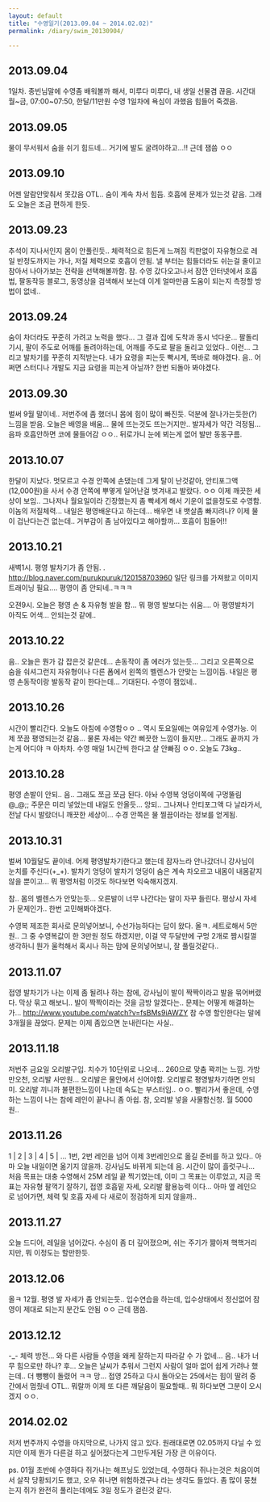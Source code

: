 ```yaml
---
layout: default
title: "수영일기(2013.09.04 ~ 2014.02.02)"
permalink: /diary/swim_20130904/

---
```



## 2013.09.04
1일차. 종빈님말에 수영좀 배워볼까 해서, 미루다 미루다, 내 생일 선물겸 끊음.
시간대 월~금, 07:00~07:50, 한달/11만원
수영 1일차에 욕심이 과했음 힘들어 죽겠음.


## 2013.09.05
물이 무서워서 숨을 쉬기 힘드네…
거기에 발도 굴려야하고…!!
근데 잼씀 ㅇㅇ


## 2013.09.10
어젠 알람안맞춰서 못갔음 OTL..
숨이 계속 차서 힘듬. 호흡에 문제가 있는것 같음. 그래도 오늘은 조금 편하게 한듯.


## 2013.09.23
추석이 지나서인지 몸이 안풀린듯.. 체력적으로 힘든게 느껴짐
킥판없이 자유형으로 레일 반정도까지는 가나, 저질 체력으로 호흡이 안됨.
낼 부터는 힘들더라도 쉬는걸 줄이고 참아서 나아가보는 전략을 선택해볼까함.
참. 수영 갔다오고나서 잠깐 인터넷에서 호흡법, 팔동작등 블로그, 동영상을 검색해서 보는데 이게 얼마만큼 도움이 되는지 측정할 방법이 없네.. 


## 2013.09.24
숨이 차더라도 꾸준히 가려고 노력을 했다... 그 결과 집에 도착과 동시 넉다운…
팔돌리기시, 팔이 주도로 어깨를 돌려야하는데, 어깨를 주도로 팔을 돌리고 있었다.. 이런...
그리고 발차기를 꾸준히 지적받는다. 내가 요령을 피는듯 빡시게, 똑바로 해야겠다.
음.. 어쩌면 스터디나 개발도 지금 요령을 피는게 아닐까? 한번 되돌아 봐야겠다.


## 2013.09.30
벌써 9월 말이네.. 저번주에 좀 했더니 몸에 힘이 많이 빠진듯. 덕분에 잘나가는듯한(?) 느낌을 받음.
오늘은 배영을 배움... 물에 뜨는것도 뜨는거지만.. 발자세가 약간 걱정됨…
음파 호흡안하면 코에 물들어감 ㅇㅇ.. 뒤로가니 눈에 뵈는게 없어 발만 동동구름.


## 2013.10.07
한달이 지났다.
멋모르고 수경 안쪽에 손댔는데 그게 탈이 난것같아, 안티포그액(12,000원)을 사서 수경 안쪽에 뿌옇게 일어난걸 벗겨내고 발랐다. ㅇㅇ 이제 깨끗한 세상이 보임.. 그나저나 월요일이라 긴장했는지 좀 빡세게 해서 기운이 없을정도로 수영함. 이놈의 저질체력... 내일은 평영배운다고 하는데... 배우면 내 뱃살좀 빠지려나? 이제 물이 겁난다는건 없는데.. 거부감이 좀 남아있다고 해야할까... 호흡이 힘들어!!


## 2013.10.21
새벽1시.
평영 발차기가 좀 안됨. .
http://blog.naver.com/purukpuruk/120158703960
일단 링크를 가져왔고 이미지 트래이닝 필요.... 평영이 좀 안되네..ㅋㅋㅋ 


오젼9시.
오늘은 평영 손 & 자유형 발을 함... 뭐 평영 발보다는 쉬움.... 아 평영발차기 아직도 어색... 안되는것 같에.. 


## 2013.10.22
음.. 오늘은 뭔가 감 잡은것 같은데... 손동작이 좀 에러가 있는듯…
그리고 오른쪽으로 숨을 숴셔그런지 자유형이나 다른 폼에서 왼쪽의 벨렌스가 안맞는 느낌이듬.
내일은 평영 손동작이랑 발동작 같이 한다는데... 기대된다.
수영이 잼있네..


## 2013.10.26
시간이 빨리간다.
오늘도 아침에 수영함ㅇㅇ .. 역시 토요일에는 여유있게 수영가능. 이제 쪼끔 평영되는것 같음…
물론 자세는 약간 삐끗한 느낌이 들지만... 그래도 끝까지 가는게 어디야 ㅋ
아차차. 수영 매일 1시간씩 한다고 살 안빠짐 ㅇㅇ. 오늘도 73kg..


## 2013.10.28
평영 손발이 안되.. 음.. 그래도 쪼금 쪼금 된다. 아놔 수영복 엉덩이쪽에 구멍뚤림 @_@;;
주문은 미리 넣었는데 내일도 안올듯... 앙되..
그나져나 안티포그액 다 날라가서, 전날 다시 발랐더니 깨끗한 세상이…
수경 안쪽은 물 찔끔이라는 정보를 얻게됨.


## 2013.10.31
벌써 10월달도 끝이네. 어제 평영발차기한다고 했는데 잠자느라 안나갔더니 강사님이 눈치를 주신다(+_+).
발차기 엉덩이 발차기 엉덩이 숨은 계속 차오르고 내몸이 내몸같지 않을 뿐이고... 뭐 평영처럼 이것도 하다보면 익숙해지겠지.

참.. 몸의 벨렌스가 안맞는듯... 오른발이 너무 나간다는 말이 자꾸 들린다.
평상시 자세가 문제인가.. 한번 고민해봐야겠다.

수영복 제조한 회사로 문의넣어보니, 수선가능하다는 답이 왔다. 올ㅋ. 세트로해서 5만원.. 그 중 수영복값이 한 3만원 정도 하겠지만, 이걸 약 두달만에 구멍 2개로 짬시킬껄 생각하니 뭔가 울컥해서 혹시나 하는 맘에 문의넣어보니, 잘 풀릴것같다..


## 2013.11.07
접영 발차기가 나는 이제 좀 될려나 하는 참에, 강사님이 발이 짝짝이라고 발을 묶어버렸다.
막상 묶고 해보니.. 발이 짝짝이라는 것을 금방 알겠다는.. 문제는 어떻게 해결하는가…
http://www.youtube.com/watch?v=fsBMs9iAWZY
참 수영 할인한다는 말에 3개월을 끊었다. 문제는 이제 좀있으면 눈내린다는 사실..


## 2013.11.18
저번주 금요일 오리발구입. 치수가 10단위로 나오네... 260으로 맞춤 꽉끼는 느낌.
가방 만오천, 오리발 사만원...
오리발은 물안에서 신어야함. 오리발로 평영발차기하면 안되미.
오리발 끼니까 불편한느낌이 나는데 속도는 부스터임.. ㅇㅇ.
빨리가서 좋은데, 수영하는 느낌이 나는 참에 레인이 끝나니 좀 아쉽.
참, 오리발 넣을 사물함신청. 월 5000원..


## 2013.11.26

1 | 2 | 3 | 4 | 5 | …
1번, 2번 레인을 넘어 이제 3번레인으로 옮길 준비를 하고 있다.. 아마 오늘 내일이면 옮기지 않을까. 강사님도 바뀌게 되는데 음. 시간이 많이 흘럿구나…
처음 목표는 대충 수영해서 25M 레일 끝 찍기였는데, 이미 그 목표는 이루었고,
지금 목표는 자유형 팔꺽기 잘하기, 접영 호흡밑 자세, 오리발 활용능력 이다…
아마 옆 레인으로 넘어가면, 체력 및 호흡 자세 다 새로이 정검하게 되지 않을까..


## 2013.11.27
오늘 드디어, 레일을 넘어갔다. 수심이 좀 더 깊어졌으며, 쉬는 주기가 짦아져 핵핵거리지만, 뭐 이정도는 할만한듯.


## 2013.12.06
올ㅋ 12월.
평영 발 자세가 좀 안되는듯.. 입수연습을 하는데, 입수상태에서 정신없어 잠영이 제대로 되는지 분간도 안됨 ㅇㅇ 근데 잼씀.


## 2013.12.12
-_- 체력 방전... 와 다른 사람들 수영을 왜케 잘하는지 따라갈 수 가 없네... 음.. 내가 너무 힘으로만 하나? 후... 오늘은 날씨가 추워서 그런지 사람이 얼마 없어 쉽게 가려나 했는데.. 더 뺑뺑이 돌렸어 ㅋㅋ 망... 접영 25하고 다시 돌아오는 25에서는 힘이 딸려 중간에서 멈줬네 OTL.. 뭐랄까 이제 또 다른 깨달음이 필요할때.. 뭐 하다보면 그분이 오시겠지 ㅇㅇ.


## 2014.02.02
저저 번주까지 수영을 마지막으로, 나가지 않고 있다.
원래대로면 02.05까지 다닐 수 있지만 이제 뭔가 다른걸 하고 싶어젔다는게 그만두게된 가장 큰 이유이다.


ps. 01월 초반에 수영하다 쥐가나는 해프닝도 있었는데, 수영하다 쥐나는것은 처음이여서 살작 당황되기도 했고, 오우 쥐나면 위험하겠구나 라는 생각도 들었다. 좀 많이 뭉쳤는지 쥐가 완전히 풀리는데에도 3일 정도가 걸린것 같다.
